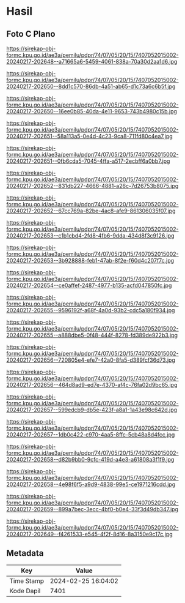 # Hasil

## Foto C Plano

https://sirekap-obj-formc.kpu.go.id/ae3a/pemilu/pdpr/74/07/05/20/15/7407052015002-20240217-202648--a71665a6-5459-4061-838a-70a30d2aa1d6.jpg

https://sirekap-obj-formc.kpu.go.id/ae3a/pemilu/pdpr/74/07/05/20/15/7407052015002-20240217-202650--8dd1c570-86db-4a51-ab65-d1c73a6c6b5f.jpg

https://sirekap-obj-formc.kpu.go.id/ae3a/pemilu/pdpr/74/07/05/20/15/7407052015002-20240217-202650--16ee0b85-40da-4e11-9653-743b4980c15b.jpg

https://sirekap-obj-formc.kpu.go.id/ae3a/pemilu/pdpr/74/07/05/20/15/7407052015002-20240217-202651--58a113a5-0e4d-4c23-9ca8-711fd80c4ea7.jpg

https://sirekap-obj-formc.kpu.go.id/ae3a/pemilu/pdpr/74/07/05/20/15/7407052015002-20240217-202651--0fb6cda5-7045-4ffa-a517-2ecbff6a0bb7.jpg

https://sirekap-obj-formc.kpu.go.id/ae3a/pemilu/pdpr/74/07/05/20/15/7407052015002-20240217-202652--831db227-4666-4881-a26c-7d26753b8075.jpg

https://sirekap-obj-formc.kpu.go.id/ae3a/pemilu/pdpr/74/07/05/20/15/7407052015002-20240217-202652--67cc769a-82be-4ac8-afe9-861306035f07.jpg

https://sirekap-obj-formc.kpu.go.id/ae3a/pemilu/pdpr/74/07/05/20/15/7407052015002-20240217-202653--c1b1cbd4-2fd8-4fb6-9dda-434d8f3c9126.jpg

https://sirekap-obj-formc.kpu.go.id/ae3a/pemilu/pdpr/74/07/05/20/15/7407052015002-20240217-202653--3b928888-feb1-47ab-8f2e-f60d4c207f7c.jpg

https://sirekap-obj-formc.kpu.go.id/ae3a/pemilu/pdpr/74/07/05/20/15/7407052015002-20240217-202654--ce0affef-2487-4977-b135-acfd047850fc.jpg

https://sirekap-obj-formc.kpu.go.id/ae3a/pemilu/pdpr/74/07/05/20/15/7407052015002-20240217-202655--9596192f-a68f-4a0d-93b2-cdc5a180f934.jpg

https://sirekap-obj-formc.kpu.go.id/ae3a/pemilu/pdpr/74/07/05/20/15/7407052015002-20240217-202655--a888dbe5-0f48-444f-8278-fd389de922b3.jpg

https://sirekap-obj-formc.kpu.go.id/ae3a/pemilu/pdpr/74/07/05/20/15/7407052015002-20240217-202656--720805e4-efe7-42a0-8fa5-d389fcf36d73.jpg

https://sirekap-obj-formc.kpu.go.id/ae3a/pemilu/pdpr/74/07/05/20/15/7407052015002-20240217-202656--464d8ad9-ed7e-4370-af4c-76fa02d9bc65.jpg

https://sirekap-obj-formc.kpu.go.id/ae3a/pemilu/pdpr/74/07/05/20/15/7407052015002-20240217-202657--599edcb9-db5e-423f-a8a1-1a43e98c642d.jpg

https://sirekap-obj-formc.kpu.go.id/ae3a/pemilu/pdpr/74/07/05/20/15/7407052015002-20240217-202657--1db0c422-c970-4aa5-8ffc-5cb48a8d4fcc.jpg

https://sirekap-obj-formc.kpu.go.id/ae3a/pemilu/pdpr/74/07/05/20/15/7407052015002-20240217-202658--d82b9bb0-9cfc-419d-a4e3-a61808a3f1f9.jpg

https://sirekap-obj-formc.kpu.go.id/ae3a/pemilu/pdpr/74/07/05/20/15/7407052015002-20240217-202658--4e98f6f5-a9d9-4838-99e5-ce1971216cdd.jpg

https://sirekap-obj-formc.kpu.go.id/ae3a/pemilu/pdpr/74/07/05/20/15/7407052015002-20240217-202659--899a7bec-3ecc-4bf0-b0e4-33f3d49db347.jpg

https://sirekap-obj-formc.kpu.go.id/ae3a/pemilu/pdpr/74/07/05/20/15/7407052015002-20240217-202649--f4261533-e545-4f2f-8d16-8a3150e9c17c.jpg


## Metadata

| Key        | Value               |
| ---------- | ------------------- |
| Time Stamp | 2024-02-25 16:04:02 |
| Kode Dapil | 7401                |



